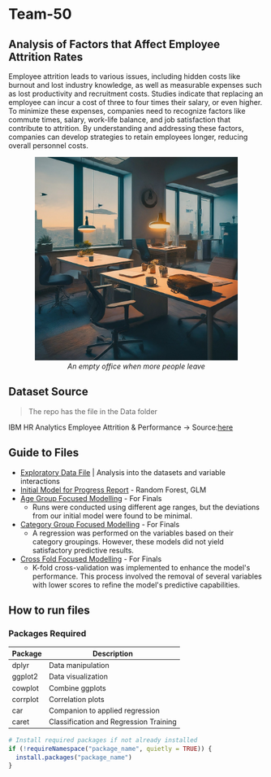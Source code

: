 # Team-50

## Analysis of Factors that Affect Employee Attrition Rates
Employee attrition leads to various issues, including hidden costs like burnout and lost industry knowledge, as well as measurable expenses such as lost productivity and recruitment costs. Studies indicate that replacing an employee can incur a cost of three to four times their salary, or even higher. To minimize these expenses, companies need to recognize factors like commute times, salary, work-life balance, and job satisfaction that contribute to attrition. By understanding and addressing these factors, companies can develop strategies to retain employees longer, reducing overall personnel costs.

<p align="center">
  <img src="attrition.jpeg" alt="Empty Office" title="Empty Office" style="text-align:center" width="400px">
  <br>
  <em>An empty office when more people leave</em>
</p>

## Dataset Source
> The repo has the file in the Data folder

IBM HR Analytics Employee Attrition & Performance &rarr; Source:[here](https://www.kaggle.com/datasets/pavansubhasht/ibm-hr-analytics-attrition-dataset "Kaggle")

## Guide to Files
* [Exploratory Data File](Code/Exploratory%20Data%20Analysis/EDA%20Notebook.ipynb) | Analysis into the datasets and variable interactions
* [Initial Model for Progress Report](Progress%20Report/Attrition_Glm_Interaction_Ben_09032024.R) - Random Forest, GLM
* [Age Group Focused Modelling](Final%20Report/Attrition_Glm_Interaction_Ben_Age_Group_07042024.R) - For Finals
  * Runs were conducted using different age ranges, but the deviations from our initial model were found to be minimal.
* [Category Group Focused Modelling](Final%20Report/Attrition_Glm_Interaction_Ben_Category_Models_07042024.R) - For Finals
  * A regression was performed on the variables based on their category groupings. However, these models did not yield satisfactory predictive results.
* [Cross Fold Focused Modelling](Final%20Report/Attrition_Glm_Interaction_Ben_K-Fold_CV_10042024.R) - For Finals
  * K-fold cross-validation was implemented to enhance the model's performance. This process involved the removal of several variables with lower scores to refine the model's predictive capabilities.  


## How to run files

### Packages Required

| Package   | Description                   |
|-----------|-------------------------------|
| dplyr     | Data manipulation             |
| ggplot2   | Data visualization            |
| cowplot   | Combine ggplots               |
| corrplot  | Correlation plots             |
| car       | Companion to applied regression |
| caret     | Classification and Regression Training |

```R
# Install required packages if not already installed
if (!requireNamespace("package_name", quietly = TRUE)) {
  install.packages("package_name")
}
```



